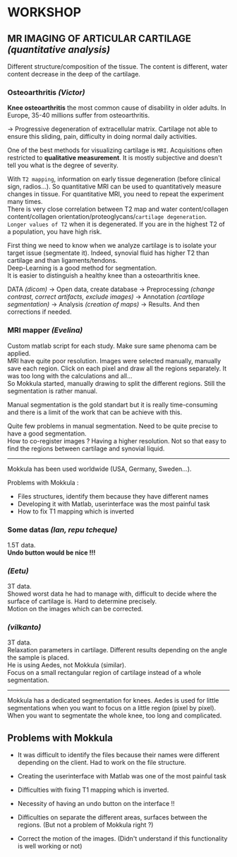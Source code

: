 # WORKSHOP

## MR IMAGING OF ARTICULAR CARTILAGE *(quantitative analysis)*

Different structure/composition of the tissue. The content is different, water content decrease in the deep of the cartilage.

### Osteoarthritis *(Victor)*

**Knee osteoarthritis** the most common cause of disability in older adults. In Europe, 35-40 millions suffer from osteoarthritis.

-> Progressive degeneration of extracellular matrix. Cartilage not able to ensure this sliding, pain, difficulty in doing normal daily activities.

One of the best methods for visualizing cartilage is `MRI`. Acquisitions often restricted to **qualitative measurement**. It is mostly subjective and doesn't tell you what is the degree of severity.

With `T2 mapping`, information on early tissue degeneration (before clinical sign, radios...). So quantitative MRI can be used to quantitatively measure changes in tissue.
For quantitative MRI, you need to repeat the experiment many times.  
There is very close correlation between T2 map and water content/collagen content/collagen orientation/proteoglycans/`cartilage degeneration`.  
`Longer values of T2` when it is degenerated. If you are in the highest T2 of a population, you have high risk.  

First thing we need to know when we analyze cartilage is to isolate your target issue (segmentate it). Indeed, synovial fluid has higher T2 than cartilage and than ligaments/tendons.  
Deep-Learning is a good method for segmentation.  
It is easier to distinguish a healthy knee than a osteoarthritis knee.

DATA *(dicom)* -> Open data, create database -> Preprocessing *(change contrast, correct artifacts, exclude images)* -> Annotation *(cartilage segmentation)* -> Analysis *(creation of maps)* -> Results. And then corrections if needed.


### MRI mapper *(Evelina)*

Custom matlab script for each study. Make sure same phenoma cam be applied.  
MRI have quite poor resolution. Images were selected manually, manually save each region. Click on each pixel and draw all the regions separately. It was too long with the calculations and all...  
So Mokkula started, manually drawing to split the different regions. Still the segmentation is rather manual.

Manual segmentation is the gold standart but it is really time-consuming and there is a limit of the work that can be achieve with this.

Quite few problems in manual segmentation. Need to be quite precise to have a good segmentation.  
How to co-register images ? Having a higher resolution. Not so that easy to find the regions between cartilage and synovial liquid.  

--- 

Mokkula has been used worldwide (USA, Germany, Sweden...).

Problems with Mokkula :

- Files structures, identify them because they have different names
- Developing it with Matlab, userinterface was the most painful task
- How to fix T1 mapping which is inverted

### Some datas *(Ian, repu tcheque)*

1.5T data.  
**Undo button would be nice !!!**

### *(Eetu)*

3T data.  
Showed worst data he had to manage with, difficult to decide where the surface of cartilage is. Hard to determine precisely.  
Motion on the images which can be corrected.

### *(vilkanto)*

3T data.  
Relaxation parameters in cartilage. Different results depending on the angle the sample is placed.  
He is using Aedes, not Mokkula (similar).  
Focus on a small rectangular region of cartilage instead of a whole segmentation.  

---

Mokkula has a dedicated segmentation for knees. Aedes is used for little segmentations when you want to focus on a little region (pixel by pixel). When you want to segmentate the whole knee, too long and complicated.



## Problems with Mokkula

- It was difficult to identify the files because their names were different depending on the client. Had to work on the file structure.

- Creating the userinterface with Matlab was one of the most painful task

- Difficulties with fixing T1 mapping which is inverted.

- Necessity of having an undo button on the interface !!

- Difficulties on separate the different areas, surfaces between the regions. (But not a problem of Mokkula right ?)

- Correct the motion of the images. (Didn't understand if this functionality is well working or not)
